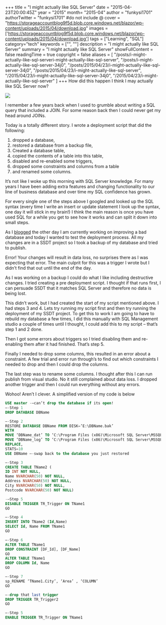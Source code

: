 +++
title = "I might actually like SQL Server"
date = "2015-04-23T20:00:45Z"
year = "2015"
month= "2015-04"
author = "funkysi1701"
authorTwitter = "funkysi1701" #do not include @
cover = "https://storageaccountblog9f5d.blob.core.windows.net/blazor/wp-content/uploads/2015/04/download.jpg"
images = ['https://storageaccountblog9f5d.blob.core.windows.net/blazor/wp-content/uploads/2015/04/download.jpg']
tags = ["Learning", "SQL"]
category="tech"
keywords = ["", ""]
description =  "I might actually like SQL Server"
summary = "I might actually like SQL Server"
showFullContent = false
readingTime = true
copyright = false
aliases = [
    "/posts/i-might-actually-like-sql-serveri-might-actually-like-sql-server",
    "/posts/i-might-actually-like-sql-server-34j0",
    "/posts/2015/04/23/i-might-actually-like-sql-server-34j0",
    "/posts/2015/04/23/i-might-actually-like-sql-server",
    "/2015/04/23/i-might-actually-like-sql-server-34j0",
    "/2015/04/23/i-might-actually-like-sql-server"
]
+++
How did this happen I think I may actually like SQL Server now?

![](https://storageaccountblog9f5d.blob.core.windows.net/blazor/wp-content/uploads/2015/04/download.jpg)

I remember a few years back when I used to grumble about writing a SQL query that included a JOIN. For some reason back then I could never get my head around JOINs.

Today is a totally different story. I wrote a deployment script that did the following:

1) dropped a database,
2) restored a database from a backup file,
3) Created a database table,
4) copied the contents of a table into this table,
5) disabled and re-enabled some triggers,
6) dropped some constraints and columns from a table
7) and renamed some columns.

It’s not like I woke up this morning with SQL Server knowledge. For many years I have been adding extra features and changing functionality to our line of business database and over time my SQL confidence has grown.

For every single one of the steps above I googled and looked up the SQL syntax (every time I write an insert or update statement I look up the syntax, one day it will stick in my brain!) I think the main reason is once you have used SQL for a while you get to see how it works and can split it down into small steps.

As I [blogged](http://www.funkysi1701.com/2015/04/21/weakest-database-design/) the other day I am currently working on improving a bad database and today I wanted to test the deployment process. All my changes are in a SSDT project so I took a backup of my database and tried to publish.

Error! Your changes will result in data loss, no surprises there as I was expecting that error. The main culprit for this was a trigger I wrote but I didn’t find that out until the end of the day.

As I was working on a backup I could do what I like including destructive changes. I tried creating a pre deployment script. I thought if that runs first, I can persuade SSDT that it matches SQL Server and therefore no data is being lost.

This didn’t work, but I had created the start of my script mentioned above. I had steps 3 and 4. Lets try running my script first and then try running the deployment of my SSDT project. To get this to work I am going to have to rebuild my database a few times, I did this manually with SQL Management studio a couple of times until I thought, I could add this to my script – that’s step 1 and 2 done.

Then I got some errors about triggers so I tried disabling them and re-enabling them after it had finished. That’s step 5.

Finally I needed to drop some columns, this resulted in an error about a constraint. A few trial and error run through’s to find out which constraints I needed to drop and then I could drop the columns.

The last step was to rename some columns. I thought after this I can run publish from visual studio. No it still complained about data loss. I dropped another trigger and then I could run everything without any errors.

Wohoo! Aren’t I clever. A simplified version of my code is below

```sql
USE master -–can’t drop the database if its open!
–-Step 1
DROP DATABASE DBName

–-Step 2
RESTORE DATABASE DBName FROM DISK=’E:\DBName.bak’
WITH
MOVE ‘DBName_dat’ TO ‘C:\Program Files (x86)\Microsoft SQL Server\MSSQL12.MSSQLSERVER\MSSQL\DATA\DBName.mdf’,
MOVE ‘DBName_log’ TO ‘C:\Program Files (x86)\Microsoft SQL Server\MSSQL12.MSSQLSERVER\MSSQL\DATA\DBName.ldf’,
REPLACE,
STATS=10
USE DBName –-swap back to the database you just restored

–-Step 3
CREATE TABLE TName2 (
ID INT NOT NULL,
Name NVARCHAR(50) NOT NULL,
Address NVARCHAR(50) NOT NULL,
City NVARCHAR(50) NOT NULL,
Postcode NVARCHAR(50) NOT NULL)

-–Step 5
DISABLE TRIGGER TR_Trigger ON TName1
GO

–-Step 4
INSERT INTO TName2 (Id,Name)
SELECT Id, Name FROM TName1
GO

–-Step 6
ALTER TABLE TName1
DROP CONSTRAINT [DF_Id], [DF_Name]
GO
ALTER TABLE TName1
DROP COLUMN Id, Name
GO

–-Step 7
sp_RENAME ‘TName1.City’, ‘Area’ , ‘COLUMN’
GO

–-drop that last trigger
DROP TRIGGER TR_Trigger2
GO

–-Step 5
ENABLE TRIGGER TR_Trigger ON TName1
```